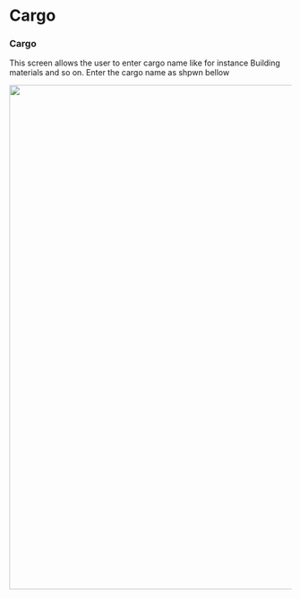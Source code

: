 # Cargo

### Cargo

This screen allows the user to enter cargo name like for instance Building materials and so on. Enter the cargo name as shpwn bellow

<div style="margin:auto;">
  <img src="/assets/images/cargo.png" width="1200" height="900" />
  </div>
